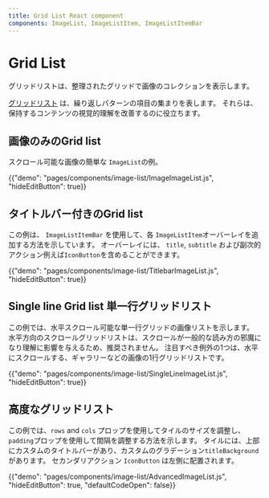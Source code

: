 ```yaml
---
title: Grid List React component
components: ImageList, ImageListItem, ImageListItemBar
---
```


# Grid List

<p class="description">グリッドリストは、整理されたグリッドで画像のコレクションを表示します。</p>

[グリッドリスト](https://material.io/design/components/image-lists.html) は、繰り返しパターンの項目の集まりを表します。 それらは、保持するコンテンツの視覚的理解を改善するのに役立ちます。

## 画像のみのGrid list

スクロール可能な画像の簡単な `ImageList`の例。

{{"demo": "pages/components/image-list/ImageImageList.js", "hideEditButton": true}}

## タイトルバー付きのGrid list

この例は、 `ImageListItemBar` を使用して、各 `ImageListItem`オーバーレイを追加する方法を示しています。 オーバーレイには、 `title`, `subtitle` および副次的アクション例えば`IconButton`を含めることができます。

{{"demo": "pages/components/image-list/TitlebarImageList.js", "hideEditButton": true}}

## Single line Grid list 単一行グリッドリスト

この例では、水平スクロール可能な単一行グリッドの画像リストを示します。 水平方向のスクロールグリッドリストは、スクロールが一般的な読み方の邪魔になり理解に影響を与えるため、推奨されません。 注目すべき例外の1つは、水平にスクロールする、ギャラリーなどの画像の1行グリッドリストです。

{{"demo": "pages/components/image-list/SingleLineImageList.js", "hideEditButton": true}}

## 高度なグリッドリスト

この例では、`rows` and `cols` プロップを使用してタイルのサイズを調整し、 `padding`プロップを使用して間隔を調整する方法を示します。 タイルには、上部にカスタムのタイトルバーがあり、カスタムのグラデーション`titleBackground`があります。 セカンダリアクション `IconButton` は左側に配置されます。

{{"demo": "pages/components/image-list/AdvancedImageList.js", "hideEditButton": true, "defaultCodeOpen": false}}

